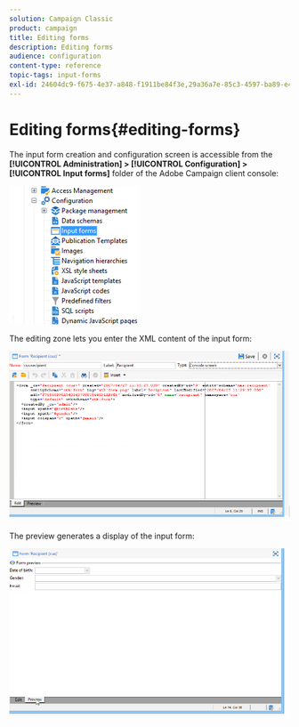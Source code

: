 ```yaml
---
solution: Campaign Classic
product: campaign
title: Editing forms
description: Editing forms
audience: configuration
content-type: reference
topic-tags: input-forms
exl-id: 24604dc9-f675-4e37-a848-f1911be84f3e,29a36a7e-85c3-4597-ba89-e4365c6707a7
---
```

# Editing forms{#editing-forms}

The input form creation and configuration screen is accessible from the **[!UICONTROL Administration] > [!UICONTROL Configuration] > [!UICONTROL Input forms]** folder of the Adobe Campaign client console:

![](assets/d_ncs_integration_form_arbo.png)

The editing zone lets you enter the XML content of the input form:

![](assets/d_ncs_integration_form_edit.png)

The preview generates a display of the input form:

![](assets/d_ncs_integration_form_preview.png)
